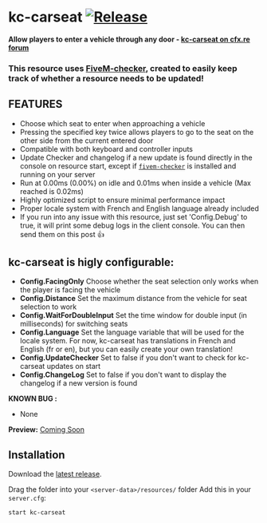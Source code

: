 # kc-carseat [![Release](https://img.shields.io/badge/Release-V%201.0-blue)](https://github.com/clementinise/kc-carseat/releases/latest)

**Allow players to enter a vehicle through any door - [kc-carseat on cfx.re forum](https://forum.cfx.re/t/standalone-kc-carseat/5051810)** 

### This resource uses [FiveM-checker](https://forum.cfx.re/t/release-fivem-resource-update-checker-fivem-checker-v1-0-free/4802991), created to easily keep track of whether a resource needs to be updated!

## FEATURES

* Choose which seat to enter when approaching a vehicle
* Pressing the specified key twice allows players to go to the seat on the other side from the current entered door
* Compatible with both keyboard and controller inputs
* Update Checker and changelog if a new update is found directly in the console on resource start, except if [`fivem-checker`](https://forum.cfx.re/t/release-fivem-resource-update-checker-fivem-checker-v1-0-free/4802991) is installed and running on your server
* Run at 0.00ms (0.00%) on idle and 0.01ms when inside a vehicle (Max reached is 0.02ms)
* Highly optimized script to ensure minimal performance impact
* Proper locale system with French and English language already included
* If you run into any issue with this resource, just set 'Config.Debug' to true, it will print some debug logs in the client console. You can then send them on this post :+1: 

## kc-carseat is higly configurable:
* **Config.FacingOnly** Choose whether the seat selection only works when the player is facing the vehicle
* **Config.Distance** Set the maximum distance from the vehicle for seat selection to work
* **Config.WaitForDoubleInput** Set the time window for double input (in milliseconds) for switching seats
* **Config.Language** Set the language variable that will be used for the locale system. For now, kc-carseat has translations in French and English (fr or en), but you can easily create your own translation!
* **Config.UpdateChecker** Set to false if you don't want to check for kc-carseat updates on start
* **Config.ChangeLog** Set to false if you don't want to display the changelog if a new version is found

**KNOWN BUG :** 
* None

**Preview:** [Coming Soon]()

## Installation

Download the [latest release](https://github.com/clementinise/kc-unicorn/releases/latest).

Drag the folder into your `<server-data>/resources/` folder 
Add this in your `server.cfg`:
```
start kc-carseat
```
